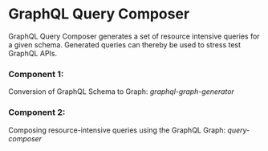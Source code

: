 # GraphQL Query Composer
GraphQL Query Composer generates a set of resource intensive queries for a given schema. Generated queries can thereby be used to stress test GraphQL APIs.

### Component 1:
Conversion of GraphQL Schema to Graph: *graphql-graph-generator*

### Component 2:
Composing resource-intensive queries using the GraphQL Graph: *query-composer*

